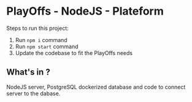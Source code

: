 # PlayOffs - NodeJS - Plateform

Steps to run this project:

1. Run `npm i` command
2. Run `npm start` command
3. Update the codebase to fit the PlayOffs needs

## What's in ?

NodeJS server, PostgreSQL dockerized database and code to connect server to the dabase.
